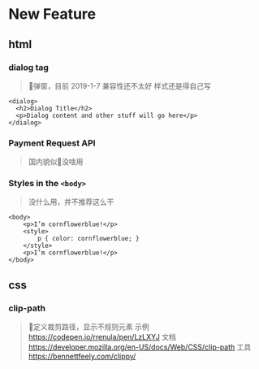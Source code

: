 # New Feature
## html
### dialog tag 
> 弹窗，目前 2019-1-7 兼容性还不太好
> 样式还是得自己写
```
<dialog>
  <h2>Dialog Title</h2>
  <p>Dialog content and other stuff will go here</p>
</dialog>
```
### Payment Request API 
> 国内貌似没啥用

### Styles in the `<body>`
> 没什么用，并不推荐这么干
```
<body>
    <p>I’m cornflowerblue!</p>
    <style>
        p { color: cornflowerblue; }
    </style>
    <p>I’m cornflowerblue!</p>
</body>
```

## css
### clip-path
> 定义裁剪路径，显示不规则元素
示例 https://codepen.io/rrenula/pen/LzLXYJ
文档 https://developer.mozilla.org/en-US/docs/Web/CSS/clip-path
工具 https://bennettfeely.com/clippy/